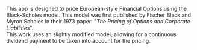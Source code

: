 This app is designed to price European-style Financial Options using the Black-Scholes model. This model was first published by Fischer Black and Myron Scholes in their 1973 paper: "_The Pricing of Options and Corporate Liabilities_".  
This work uses an slightly modified model, allowing for a continuous dividend payment to be taken into account for the pricing.
